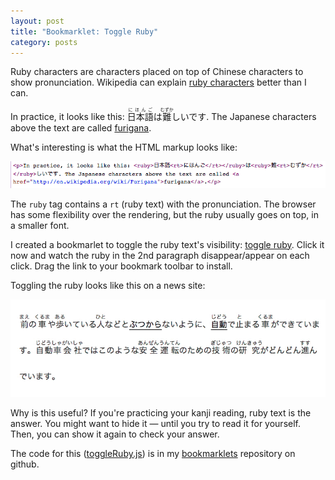 ```yaml
---
layout: post
title: "Bookmarklet: Toggle Ruby"
category: posts
---
```


Ruby characters are characters placed on top of Chinese characters to show
pronunciation. Wikipedia can explain [ruby characters][rubyCharacters] better than I can.

In practice, it looks like this: <ruby>日本語<rt>にほんご</rt></ruby>は<ruby>難<rt>むずか</rt></ruby>しいです. The Japanese characters above the text are called [furigana](http://en.wikipedia.org/wiki/Furigana).

What's interesting is what the HTML markup looks like:

![HTML ruby markup](/assets/toggleruby/markup.png)

The `ruby` tag contains a `rt` (ruby text) with the pronunciation. The browser
has some flexibility over the rendering, but the ruby usually goes on top, in a
smaller font.

I created a bookmarlet to toggle the ruby text's visibility: <a href="javascript:(function()%7Bvar%20id%3D%22c8f38bbf013e6f254dfe129984188c9a2646b793%22%2Cd%3Ddocument%2Cstyle%3Dd.getElementById(id)%3Bstyle%3Fd.head.removeChild(style)%3A(style%3Dd.createElement(%22style%22)%2Cstyle.innerHTML%3D%22rt%20%7B%20visibility%3A%20hidden%3B%20%7D%22%2Cstyle.id%3Did%2Cd.head.appendChild(style))%3B%7D)()">toggle ruby</a>. Click it now and watch the ruby in the 2nd paragraph disappear/appear on each click. Drag the link to your bookmark toolbar to install.

Toggling the ruby looks like this on a news site:

![HTML ruby markup](/assets/toggleruby/toggleRuby.gif)

Why is this useful? If you're practicing your kanji reading, ruby text is the
answer. You might want to hide it — until you try to read it for yourself. Then,
you can show it again to check your answer.

The code for this ([toggleRuby.js](https://github.com/jpalardy/bookmarklets/blob/master/src/toggleRuby.js))
is in my [bookmarklets](https://github.com/jpalardy/bookmarklets) repository on github.

[rubyCharacters]: http://en.wikipedia.org/wiki/Ruby_character

